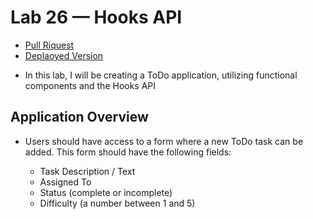 # Lab 26 — Hooks API

- [Pull Riquest](https://github.com/Thomas720/todo-list/pull/2)
- [Deplaoyed Version](https://vibrant-curie-9000ee.netlify.app/)

* In this lab, I will be creating a ToDo application, utilizing functional components and the Hooks API

## Application Overview

- Users should have access to a form where a new ToDo task can be added. This form should have the following fields:

  - Task Description / Text
  - Assigned To
  - Status (complete or incomplete)
  - Difficulty (a number between 1 and 5)
